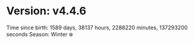 # Version: v4.4.6
Time since birth: 1589 days, 38137 hours, 2288220 minutes, 137293200 seconds
Season: Winter ❄️
